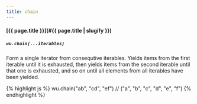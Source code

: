 ```yaml
---
title: chain
---
```

#### [{{ page.title }}](#{{ page.title | slugify }})

##### `wu.chain(...iterables)`

Form a single iterator from consequtive iterables. Yields items from the first
iterable until it is exhausted, then yields items from the second iterable until
that one is exhausted, and so on until all elements from all iterables have been
yielded.

{% highlight js %}
wu.chain("ab", "cd", "ef")
// ("a", "b", "c", "d", "e", "f")
{% endhighlight %}
